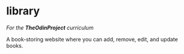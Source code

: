 # library

*For the **TheOdinProject** curriculum*

A book-storing website where you can add, remove, edit, and update books.
